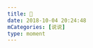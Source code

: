 ```yaml
---
title: 🍉
date: 2018-10-04 20:24:48
mCategories: [说说]
type: moment
---
```


<div id="pics-20181004202448"></div>

<script src="/lib/moment/pics.js"></script>
<script>
var data = [
    {"link": "2018-10-04_000000.jpeg", "type": "shuoshuo"},
    {"link": "2018-10-04_000001.jpeg", "type": "shuoshuo"}
];
picsRender(data, "pics-20181004202448");
</script>
